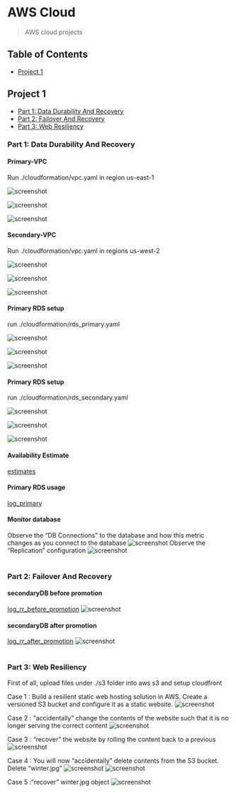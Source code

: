 # AWS Cloud
> AWS cloud projects

## Table of Contents
* [Project 1](#project-1)


## Project 1
* [Part 1: Data Durability And Recovery](#part-1:-data-durability-and-recovery)
* [Part 2: Failover And Recovery](#part-2:-Failover-and-recovery)
* [Part 3: Web Resiliency](#part-3:-web-resiliency)

### Part 1: Data Durability And Recovery

#### Primary-VPC
Run ./cloudformation/vpc.yaml in region us-east-1

![screenshot](./screenshots/primary_Vpc.png)

![screenshot](./screenshots/primaryVPC_subnets.png)

![screenshot](./screenshots/primary_subnet_routing.png)
<br />
#### Secondary-VPC
Run ./cloudformation/vpc.yaml in regions us-west-2

![screenshot](./screenshots/secondary_Vpc.png)

![screenshot](./screenshots/secondaryVPC_subnets.png)

![screenshot](./screenshots/secondary_subnet_routing.png)
<br />
#### Primary RDS setup
run ./cloudformation/rds_primary.yaml

![screenshot](./screenshots/primaryDB_config2.png)

![screenshot](./screenshots/primaryDB_config.png)

![screenshot](./screenshots/primaryDB_subnetgroup.png)
<br />
#### Primary RDS setup
run ./cloudformation/rds_secondary.yaml

![screenshot](./screenshots/secondaryDB_config2.png)

![screenshot](./screenshots/secondaryDB_config.png)

![screenshot](./screenshots/secondaryDB_subnetgroup.png)
<br />
#### Availability Estimate
[estimates](logs/estimates.txt)
<br />
#### Primary RDS usage
[log_primary](logs/log_primary.txt)
<br />
#### Monitor database
Observe the “DB Connections” to the database and how this metric changes as you connect to the database
![screenshot](./screenshots/monitoring_connections.png)
Observe the “Replication” configuration
![screenshot](./screenshots/monitoring_replication.png)
<br />
<br />
### Part 2: Failover And Recovery

#### secondaryDB before promotion
[log_rr_before_promotion](logs/log_rr_before_promotion.txt)
![screenshot](./screenshots/rr_before_promotion.png)
<br />
#### secondaryDB after promotion
[log_rr_after_promotion](logs/log_rr_after_promotion.txt)
![screenshot](./screenshots/rr_after_promotion.png)
<br />
<br />
### Part 3: Web Resiliency
First of all, upload files under ./s3 folder into aws s3 and setup cloudfront

Case 1 : Build a resilient static web hosting solution in AWS. Create a versioned S3 bucket and configure it as a static website.
![screenshot](./screenshots/s3_original.png)
<br />

Case 2 : “accidentally” change the contents of the website such that it is no longer serving the correct content
![screenshot](./screenshots/s3_season.png)
<br />

Case 3 : “recover” the website by rolling the content back to a previous
![screenshot](./screenshots/s3_season_revert.png)
<br />

Case 4 : You will now “accidentally” delete contents from the S3 bucket. Delete “winter.jpg”
![screenshot](./screenshots/s3_delete_marker.png)
![screenshot](./screenshots/s3_deletion.png)
<br />

Case 5 :“recover” winter.jpg object
![screenshot](./screenshots/s3_delete_revert.png)

